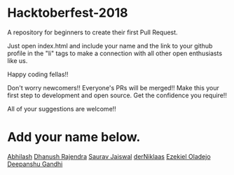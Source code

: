 # Hacktoberfest-2018
A repository for beginners to create their first Pull Request. 

Just open index.html and include your name and the link to your github profile in the "li" tags to make a connection with all other open enthusiasts like us.

Happy coding fellas!!

Don't worry newcomers!! Everyone's PRs will be merged!! Make this your first step to development and open source. Get the confidence you require!!

All of your suggestions are welcome!!

# Add your name below.
[Abhilash](http://iamabhilash.me)
[Dhanush Rajendra](#)
[Saurav Jaiswal](https://sauravjaiswalsj.github.io/)
[derNiklaas](https://twitter.com/derNiklaas)
[Ezekiel Oladejo](https://twitter.com/iamwebwiz)
[Deepanshu Gandhi](#)







